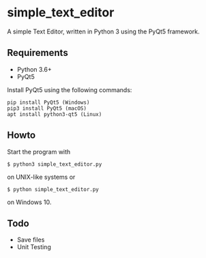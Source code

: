 # simple_text_editor

A simple Text Editor, written in Python 3 using the PyQt5 framework.

## Requirements

* Python 3.6+
* PyQt5

Install PyQt5 using the following commands:

    pip install PyQt5 (Windows)
    pip3 install PyQt5 (macOS)
    apt install python3-qt5 (Linux)

## Howto

Start the program with

    $ python3 simple_text_editor.py

on UNIX-like systems or

    $ python simple_text_editor.py

on Windows 10.

## Todo

* Save files
* Unit Testing
